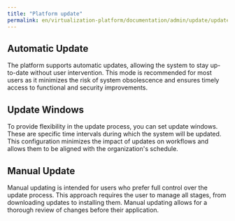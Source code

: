 ```yaml
---
title: "Platform update"
permalink: en/virtualization-platform/documentation/admin/update/update.html
---
```


## Automatic Update

The platform supports automatic updates, allowing the system to stay up-to-date without user intervention. This mode is recommended for most users as it minimizes the risk of system obsolescence and ensures timely access to functional and security improvements.

## Update Windows

To provide flexibility in the update process, you can set update windows. These are specific time intervals during which the system will be updated. This configuration minimizes the impact of updates on workflows and allows them to be aligned with the organization's schedule.

## Manual Update

Manual updating is intended for users who prefer full control over the update process. This approach requires the user to manage all stages, from downloading updates to installing them. Manual updating allows for a thorough review of changes before their application.
